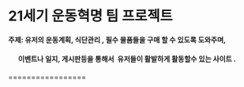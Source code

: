# 21세기 운동혁명 팀 프로젝트

#### 주제: 유저의 운동계획, 식단관리 , 필수 물품들을 구매 할 수 있도록 도와주며, 
####       이벤트나 일지, 게시판등을 통해서  유저들이 활발하게 활동할수 있는 사이트 .
=================
